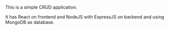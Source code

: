 This is a simple CRUD application.

It has React on frontend and NodeJS with ExpressJS on backend and using MongoDB as database.
